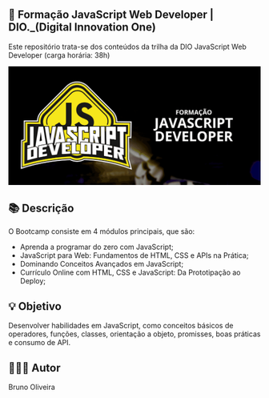 ## 📝 Formação JavaScript Web Developer | DIO._(Digital Innovation One)

Este repositório trata-se dos conteúdos da trilha da DIO JavaScript Web Developer (carga horária: 38h)

![screenshot](./assets/imagem/JavaScript-developer.png)

## 📚 Descrição
O Bootcamp consiste em 4 módulos principais, que são:

- Aprenda a programar do zero com JavaScript;
- JavaScript para Web: Fundamentos de HTML, CSS e APIs na Prática;
- Dominando Conceitos Avançados em JavaScript;
- Currículo Online com HTML, CSS e JavaScript: Da Prototipação ao Deploy;

## 💡 Objetivo
Desenvolver habilidades em JavaScript, como conceitos básicos de operadores, funções, classes, orientação a objeto, promisses, boas práticas e consumo de API.

## 🙋🏻‍♂️ Autor
Bruno Oliveira